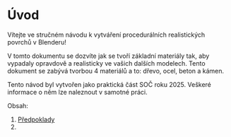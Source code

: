 # Úvod
Vítejte ve stručném návodu k vytváření procedurálních realistických povrchů v Blenderu!

V tomto dokumentu se dozvíte jak se tvoří základní materiály tak, aby vypadaly opravdově a realisticky ve vašich dalších modelech. Tento dokument se zabývá tvorbou 4 materiálů a to: dřevo, ocel, beton a kámen. 

Tento návod byl vytvořen jako praktická část SOČ roku 2025. Veškeré informace o něm lze naleznout v samotné práci.

Obsah:
1. [Předpoklady]([https://github.com/Milimar16/Blender-realisticke-povrchy/blob/main/P%C5%99edpoklady.md](https://github.com/Milimar16/Blender-realisticke-povrchy/blob/main/P%C5%99edpoklady.md#p%C5%99edpoklady))
2. 
